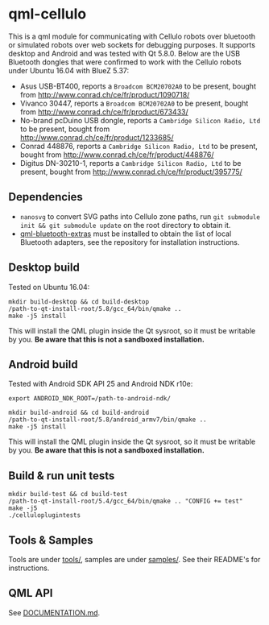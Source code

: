qml-cellulo
===========

This is a qml module for communicating with Cellulo robots over bluetooth or simulated robots over web sockets for
debugging purposes. It supports desktop and Android and was tested with Qt 5.8.0. Below are the USB Bluetooth dongles
that were confirmed to work with the Cellulo robots under Ubuntu 16.04 with BlueZ 5.37:

  - Asus USB-BT400, reports a `Broadcom BCM20702A0` to be present, bought from http://www.conrad.ch/ce/fr/product/1090718/
  - Vivanco 30447, reports a `Broadcom BCM20702A0` to be present, bought from http://www.conrad.ch/ce/fr/product/673433/
  - No-brand pcDuino USB dongle, reports a `Cambridge Silicon Radio, Ltd` to be present, bought from http://www.conrad.ch/ce/fr/product/1233685/
  - Conrad 448876, reports a `Cambridge Silicon Radio, Ltd` to be present, bought from http://www.conrad.ch/ce/fr/product/448876/
  - Digitus DN-30210-1, reports a `Cambridge Silicon Radio, Ltd` to be present, bought from http://www.conrad.ch/ce/fr/product/395775/

Dependencies
-------------

  - `nanosvg` to convert SVG paths into Cellulo zone paths, run `git submodule init && git submodule update` on the root directory to obtain it.
  - [qml-bluetooth-extras](https://github.com/chili-epfl/qml-bluetooth-extras) must be installed to obtain the list of local Bluetooth adapters, see the repository for installation instructions.

Desktop build
-------------

Tested on Ubuntu 16.04:

```
mkdir build-desktop && cd build-desktop
/path-to-qt-install-root/5.8/gcc_64/bin/qmake ..
make -j5 install
```

This will install the QML plugin inside the Qt sysroot, so it must be writable by you. **Be aware that this is not a sandboxed installation.**

Android build
-------------

Tested with Android SDK API 25 and Android NDK r10e:

```
export ANDROID_NDK_ROOT=/path-to-android-ndk/
```

```
mkdir build-android && cd build-android
/path-to-qt-install-root/5.8/android_armv7/bin/qmake ..
make -j5 install
```

This will install the QML plugin inside the Qt sysroot, so it must be writable by you. **Be aware that this is not a sandboxed installation.**

Build & run unit tests
----------------------

```
mkdir build-test && cd build-test
/path-to-qt-install-root/5.4/gcc_64/bin/qmake .. "CONFIG += test"
make -j5
./celluloplugintests
```

Tools & Samples
---------------

Tools are under [tools/](tools/), samples are under [samples/](samples/). See their README's for instructions.

QML API
-------

See [DOCUMENTATION.md](DOCUMENTATION.md).
